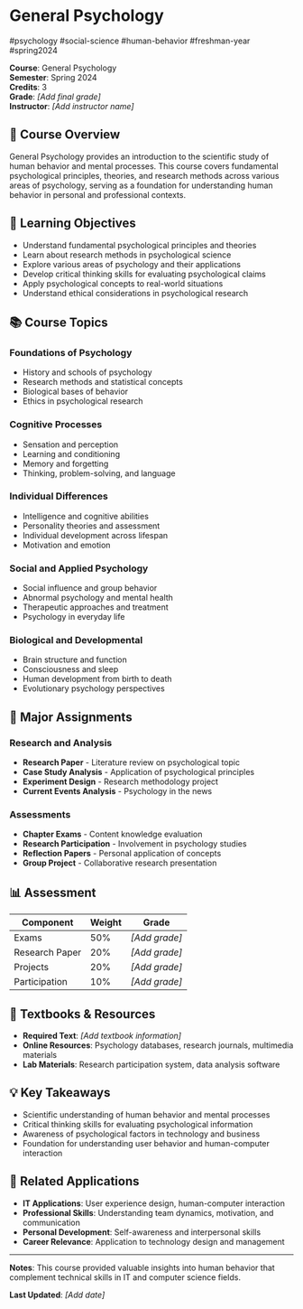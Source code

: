 # General Psychology

#psychology #social-science #human-behavior #freshman-year #spring2024

**Course**: General Psychology  
**Semester**: Spring 2024  
**Credits**: 3  
**Grade**: _[Add final grade]_  
**Instructor**: _[Add instructor name]_

## 📖 Course Overview

General Psychology provides an introduction to the scientific study of human behavior and mental processes. This course covers fundamental psychological principles, theories, and research methods across various areas of psychology, serving as a foundation for understanding human behavior in personal and professional contexts.

## 🎯 Learning Objectives

- Understand fundamental psychological principles and theories
- Learn about research methods in psychological science
- Explore various areas of psychology and their applications
- Develop critical thinking skills for evaluating psychological claims
- Apply psychological concepts to real-world situations
- Understand ethical considerations in psychological research

## 📚 Course Topics

### Foundations of Psychology
- History and schools of psychology
- Research methods and statistical concepts
- Biological bases of behavior
- Ethics in psychological research

### Cognitive Processes
- Sensation and perception
- Learning and conditioning
- Memory and forgetting
- Thinking, problem-solving, and language

### Individual Differences
- Intelligence and cognitive abilities
- Personality theories and assessment
- Individual development across lifespan
- Motivation and emotion

### Social and Applied Psychology
- Social influence and group behavior
- Abnormal psychology and mental health
- Therapeutic approaches and treatment
- Psychology in everyday life

### Biological and Developmental
- Brain structure and function
- Consciousness and sleep
- Human development from birth to death
- Evolutionary psychology perspectives

## 📝 Major Assignments

### Research and Analysis
- **Research Paper** - Literature review on psychological topic
- **Case Study Analysis** - Application of psychological principles
- **Experiment Design** - Research methodology project
- **Current Events Analysis** - Psychology in the news

### Assessments
- **Chapter Exams** - Content knowledge evaluation
- **Research Participation** - Involvement in psychology studies
- **Reflection Papers** - Personal application of concepts
- **Group Project** - Collaborative research presentation

## 📊 Assessment

| Component | Weight | Grade |
|-----------|--------|-------|
| Exams | 50% | _[Add grade]_ |
| Research Paper | 20% | _[Add grade]_ |
| Projects | 20% | _[Add grade]_ |
| Participation | 10% | _[Add grade]_ |

## 📖 Textbooks & Resources

- **Required Text**: _[Add textbook information]_
- **Online Resources**: Psychology databases, research journals, multimedia materials
- **Lab Materials**: Research participation system, data analysis software

## 💡 Key Takeaways

- Scientific understanding of human behavior and mental processes
- Critical thinking skills for evaluating psychological information
- Awareness of psychological factors in technology and business
- Foundation for understanding user behavior and human-computer interaction

## 🔗 Related Applications

- **IT Applications**: User experience design, human-computer interaction
- **Professional Skills**: Understanding team dynamics, motivation, and communication
- **Personal Development**: Self-awareness and interpersonal skills
- **Career Relevance**: Application to technology design and management

---

**Notes**: This course provided valuable insights into human behavior that complement technical skills in IT and computer science fields.

**Last Updated**: _[Add date]_
